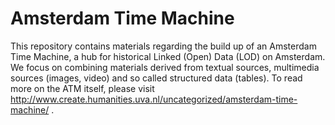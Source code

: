 # Amsterdam Time Machine

This repository contains materials regarding the build up of an Amsterdam Time Machine, a hub for historical Linked (Open) Data (LOD) on Amsterdam. We focus on combining materials derived from textual sources, multimedia sources (images, video) and so called structured data (tables). To read more on the ATM itself, please visit http://www.create.humanities.uva.nl/uncategorized/amsterdam-time-machine/ .

